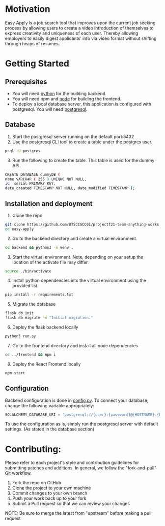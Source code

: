 # Motivation 
Easy Apply is a job search tool that improves upon the current job seeking process by allowing users 
to create a video introduction of themselves to express creativity and uniqueness of each user. 
Thereby allowing employers to easily digest applicants’ info via video format without shifting through heaps of resumes.


# Getting Started
## Prerequisites
- You will need [python](https://www.python.org/downloads/) for the building backend.
- You will need npm and [node](https://nodejs.org/en/) for building the frontend.
- To deploy a local database server, this application is configured with postgresql. 
  You will need [postgresql](https://www.postgresql.org/download/).

## Database 

1. Start the postgresql server running on the default port:5432
2. Use the postgresql CLI tool to create a table under the postgres user.

```bash
psql -U postgres
```

3. Run the following to create the table. This table is used for the dummy API.

```bash
CREATE DATABASE dummyDB ( 
name VARCHAR ( 255 ) UNIQUE NOT NULL, 
id  serial PRIMARY KEY, 
date_created TIMESTAMP NOT NULL, date_modified TIMESTAMP );
```

## Installation and deployment 

1. Clone the repo.
```bash 
git clone https://github.com/UTSCCSCC01/projectf21-team-anything-works.git easy-apply
cd easy-apply
```

2. Go to the backend directory and create a virtual environment. 

```bash
cd backend && python3 -m venv .
```

3. Start the virtual environment. Note, depending on your setup the location of the activate file may differ.

```bash
source ./bin/activate
```

4. Install python dependencies into the virtual environment using the provided list. 

```bash
pip install -r requirements.txt
```
5. Migrate the database

```bash
flask db init
flask db migrate -m "Initial migration."
```

6. Deploy the flask backend locally

```bash
python3 run.py
```

7. Go to the frontend directory and install all node dependencies

```bash
cd ../frontend && npm i 
```

8. Deploy the React Frontend locally

```bash
npm start
```

## Configuration
Backend configuration is done in [config.py](https://github.com/UTSCCSCC01/projectf21-team-anything-works/blob/main/backend/config.py). 
To connect your database, change the following variable appropriately: 
```python
SQLALCHEMY_DATABASE_URI = "postgresql://{user}:{password}@{HOSTNAME}:{PORT}/{tableName}"
```
To use the configuration as is, simply run the postgresql server with default settings. (As stated in the database section)


# Contributing: 
Please refer to each project's style and contribution guidelines for submitting patches and additions. In general, we follow the "fork-and-pull" Git workflow.

1. Fork the repo on GitHub
2. Clone the project to your own machine
3. Commit changes to your own branch
4. Push your work back up to your fork
5. Submit a Pull request so that we can review your changes

NOTE: Be sure to merge the latest from "upstream" before making a pull request
